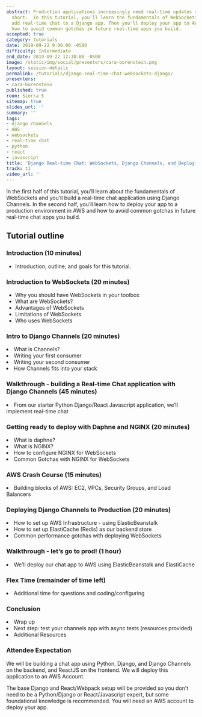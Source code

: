 ```yaml
---
abstract: Production applications increasingly need real-time updates and REST falls
  short.  In this tutorial, you'll learn the fundamentals of WebSockets and you'll
  add real-time chat to a Django app. Then you'll deploy your app to AWS and learn
  how to avoid common gotchas in future real-time apps you build.
accepted: true
category: tutorials
date: 2019-09-22 9:00:00 -0500
difficulty: Intermediate
end_date: 2019-09-22 12:30:00 -0500
image: /static/img/social/presenters/cara-borenstein.png
layout: session-details
permalink: /tutorials/django-real-time-chat-websockets-django/
presenters:
- cara-borenstein
published: true
room: Sierra 5
sitemap: true
slides_url: ''
summary: ''
tags:
- django channels
- AWS
- websockets
- real-time chat
- python
- react
- javascript
title: 'Django Real-time Chat: WebSockets, Django Channels, and Deploying to Production'
track: t1
video_url: ''
---
```


In the first half of this tutorial, you’ll learn about the fundamentals of WebSockets and you’ll build a real-time chat application using Django Channels.  In the second half, you’ll learn how to deploy your app to a production environment in AWS and how to avoid common gotchas in future real-time chat apps you build.

<h2>Tutorial outline</h2>

<h3>Introduction (10 minutes)</h3>
<ul><li>Introduction, outline, and goals for this tutorial.</li></ul>


<h3>Introduction to WebSockets (20 minutes)</h3>
<ul><li>Why you should have WebSockets in your toolbox</li>
<li>What are WebSockets?</li>
<li>Advantages of WebSockets</li>
<li>Limitations of WebSockets</li>
<li>Who uses WebSockets</li></ul>

<h3>Intro to Django Channels (20 minutes)</h3>
<li>What is Channels?</li>
<li>Writing your first consumer</li>
<li>Writing your second consumer</li>
<li>How Channels fits into your stack</li>

<h3>Walkthrough - building a Real-time Chat application with Django Channels (45 minutes)</h3>
<li>From our starter Python Django/React Javascript application, we’ll implement real-time chat</li>

<h3>Getting ready to deploy with Daphne and NGINX (20 minutes)</h3>
<li>What is daphne?</li>
<li>What is NGINX?</li>
<li>How to configure NGINX for WebSockets</li>
<li>Common Gotchas with NGINX for WebSockets</li>

<h3>AWS Crash Course  (15 minutes)</h3>
<li>Building blocks of AWS: EC2, VPCs, Security Groups, and Load Balancers</li>

<h3>Deploying Django Channels to Production (20 minutes)</h3>
<li>How to set up AWS Infrastructure - using ElasticBeanstalk</li>
<li>How to set up ElastiCache (Redis) as our backend store</li>
<li>Common performance gotchas with deploying WebSockets</li>

<h3>Walkthrough - let’s go to prod! (1 hour)</h3>
<li>We’ll deploy our chat app to AWS using ElasticBeanstalk and ElastiCache</li>

<h3>Flex Time (remainder of time left)</h3>
<li>Additional time for questions and coding/configuring</li>

<h3>Conclusion</h3>
<li>Wrap up</li>
<li>Next step: test your channels app with async tests (resources provided)</li>
<li>Additional Resources</li>

<h3>Attendee Expectation</h3>
<p>We will be building a chat app using Python, Django, and Django Channels on the backend, and ReactJS on the frontend. We will deploy this application to an AWS Account.</p><p>The base Django and React/Webpack setup will be provided so you don’t need to be a Python/Django or React/Javascript expert, but some foundational knowledge is recommended. You will need an AWS account to deploy your app.</p>